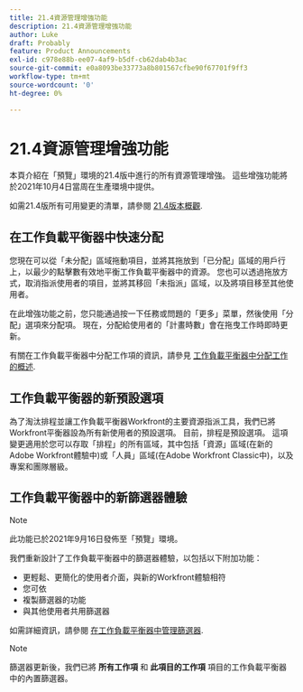 ```yaml
---
title: 21.4資源管理增強功能
description: 21.4資源管理增強功能
author: Luke
draft: Probably
feature: Product Announcements
exl-id: c978e88b-ee07-4af9-b5df-cb62dab4b3ac
source-git-commit: e0a8093be33773a8b801567cfbe90f67701f9ff3
workflow-type: tm+mt
source-wordcount: '0'
ht-degree: 0%

---
```


# 21.4資源管理增強功能

本頁介紹在「預覽」環境的21.4版中進行的所有資源管理增強。 這些增強功能將於2021年10月4日當周在生產環境中提供。

如需21.4版所有可用變更的清單，請參閱 [21.4版本概觀](../../../product-announcements/product-releases/21.4-release-activity/21.4-release-overview.md).

## 在工作負載平衡器中快速分配

您現在可以從「未分配」區域拖動項目，並將其拖放到「已分配」區域的用戶行上，以最少的點擊數有效地平衡工作負載平衡器中的資源。 您也可以透過拖放方式，取消指派使用者的項目，並將其移回「未指派」區域，以及將項目移至其他使用者。

在此增強功能之前，您只能通過按一下任務或問題的「更多」菜單，然後使用「分配」選項來分配項。 現在，分配給使用者的「計畫時數」會在拖曳工作時即時更新。

有關在工作負載平衡器中分配工作項的資訊，請參見 [工作負載平衡器中分配工作的概述](../../../resource-mgmt/workload-balancer/assign-work-in-workload-balancer.md).

## 工作負載平衡器的新預設選項

為了淘汰排程並讓工作負載平衡器Workfront的主要資源指派工具，我們已將Workfront平衡器設為所有新使用者的預設選項。 目前，排程是預設選項。 這項變更適用於您可以存取「排程」的所有區域，其中包括「資源」區域(在新的Adobe Workfront體驗中)或「人員」區域(在Adobe Workfront Classic中)，以及專案和團隊層級。

## 工作負載平衡器中的新篩選器體驗

>[!NOTE]
>
>此功能已於2021年9月16日發佈至「預覽」環境。

我們重新設計了工作負載平衡器中的篩選器體驗，以包括以下附加功能：

* 更輕鬆、更簡化的使用者介面，與新的Workfront體驗相符
* 您可依
* 複製篩選器的功能
* 與其他使用者共用篩選器

如需詳細資訊，請參閱 [在工作負載平衡器中管理篩選器](../../../resource-mgmt/workload-balancer/filter-information-workload-balancer.md).

>[!NOTE]
>
>篩選器更新後，我們已將 **所有工作項** 和 **此項目的工作項** 項目的工作負載平衡器中的內置篩選器。


